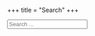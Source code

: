 +++
title = "Search"
+++

<div class="hs-demo container" x-data="searchController" id="search-main" style="
    min-height: 410px;">
    <div class="row mt-5">
      <div class="col-6">
        <div class="hs-container">
          <div class="input-group input-group-lg mb-5">
            <input
              type="search"
              x-model="query"
              @click="search()"
              class="form-control"
              aria-label="Large"
              aria-describedby="inputGroup-sizing-sm"
              placeholder="Search ..." />
          </div>
          <div
            x-transition.opacity
            x-show="result.hits.length > 0"
            class="hs-result-inner">
            <template x-for="item in result.hits" :key="item.objectID">
              <ul class="lgrp">
                <li>
                 <!--  <img :src="item.image" /> -->
                  <h4 x-text="item.categories"></h4>
                  <a :href="item.permalink" target="_blank"><h5 class="card-title" x-text="item.post_title"></h5></a>
                  <small x-text="item.author_name"></small>
                  <hr/>
                </li>
              </ul>
            </template>                       
          </div>
        </div>
      </div>
      <div class="col" id="search-facet">
        <ul class="list-group">
          <template x-for="g in result.genre" :key="g.k">
            <li class="list-group-item">
              <span x-text="g.k"></span>
              <span class="badge rounded-pill bg-info" x-text="g.v"></span>
            </li>
          </template>
        </ul>
      </div>
    </div>
  </div>
